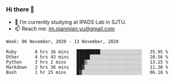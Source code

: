 ### Hi there 👋

- 🔭 I’m currently studying at IPADS Lab in SJTU.
- 📫 Reach me: im.qianmian.yu@gmail.com

<!--START_SECTION:waka-->
```text
Week: 06 November, 2020 - 13 November, 2020

Ruby       8 hrs 16 mins   █████████░░░░░░░░░░░░░░░░   35.95 % 
Other      4 hrs 43 mins   █████░░░░░░░░░░░░░░░░░░░░   20.56 % 
Python     3 hrs 2 mins    ███▒░░░░░░░░░░░░░░░░░░░░░   13.25 % 
Markdown   2 hrs 36 mins   ██▓░░░░░░░░░░░░░░░░░░░░░░   11.30 % 
Bash       1 hr 25 mins    █▓░░░░░░░░░░░░░░░░░░░░░░░   06.18 % 
```
<!--END_SECTION:waka-->

<!--
**yqmmm/yqmmm** is a ✨ _special_ ✨ repository because its `README.md` (this file) appears on your GitHub profile.

Here are some ideas to get you started:

- 🔭 I’m currently working on ...
- 🌱 I’m currently learning ...
- 👯 I’m looking to collaborate on ...
- 🤔 I’m looking for help with ...
- 💬 Ask me about ...
- 📫 How to reach me: ...
- 😄 Pronouns: ...
- ⚡ Fun fact: ...
-->
